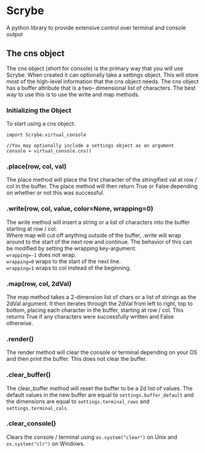 # Scrybe
A python library to provide extensive control over terminal and console output

## The cns object
The cns object (short for console) is the primary way that you will use Scrybe.
When created it can optionally take a settings object.  This will store most of the high-level
information that the cns object needs.  The cns object has a buffer attribute that is a two-
dimensional list of characters.  The best way to use this is to use the write and map methods.

### Initializing the Object
To start using a cns object: 
```
import Scrybe.virtual_console

//You may optionally include a settings object as an argument
console = virtual_console.cns()
```

### .place(row, col, val)
The place method will place the first character of the stringified val at row / col in the buffer.
The place method will then return True or False depending on whether or not this was successful.

### .write(row, col, value, color=None, wrapping=0)
The write method will insert a string or a list of characters into the buffer starting at row / col.  
Where map will cut off anything outside of the buffer, .write will wrap around to the start of the 
next row and continue.  The behavior of this can be modified by setting the wrapping key-argument.
<br>`wrapping=-1` does not wrap.
<br>`wrapping=0` wraps to the start of the next line.
<br>`wrapping=1` wraps to col instead of the beginning.

### .map(row, col, 2dVal)
The map method takes a 2-dimension list of chars or a list of strings as the 2dVal argument.
It then iterates through the 2dVal from left to right, top to bottom, placing each character
in the buffer, starting at row / col.  This returns True if any characters were successfully 
written and False otherwise.

### .render()
The render method will clear the console or terminal depending on your OS and then print the buffer.
This does not clear the buffer.

### .clear_buffer()
The clear_buffer method will reset the buffer to be a 2d list of values.  The default values in the
new buffer are equal to `settings.buffer_default` and the dimensions are equal to `settings.terminal_rows`
and `settings.terminal_cols`.

### .clear_console()
Clears the console / terminal using `os.system("clear")` on Unix and `os.system("clr")` on Windows.
